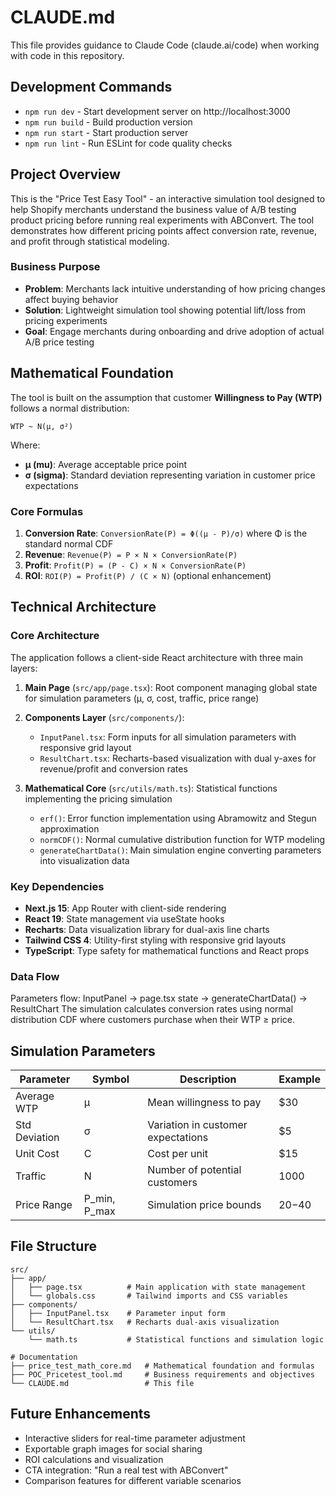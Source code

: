 # CLAUDE.md

This file provides guidance to Claude Code (claude.ai/code) when working with code in this repository.

## Development Commands

- `npm run dev` - Start development server on http://localhost:3000
- `npm run build` - Build production version
- `npm run start` - Start production server
- `npm run lint` - Run ESLint for code quality checks

## Project Overview

This is the "Price Test Easy Tool" - an interactive simulation tool designed to help Shopify merchants understand the business value of A/B testing product pricing before running real experiments with ABConvert. The tool demonstrates how different pricing points affect conversion rate, revenue, and profit through statistical modeling.

### Business Purpose

- **Problem**: Merchants lack intuitive understanding of how pricing changes affect buying behavior
- **Solution**: Lightweight simulation tool showing potential lift/loss from pricing experiments
- **Goal**: Engage merchants during onboarding and drive adoption of actual A/B price testing

## Mathematical Foundation

The tool is built on the assumption that customer **Willingness to Pay (WTP)** follows a normal distribution:

```
WTP ~ N(μ, σ²)
```

Where:
- **μ (mu)**: Average acceptable price point
- **σ (sigma)**: Standard deviation representing variation in customer price expectations

### Core Formulas

1. **Conversion Rate**: `ConversionRate(P) = Φ((μ - P)/σ)` where Φ is the standard normal CDF
2. **Revenue**: `Revenue(P) = P × N × ConversionRate(P)`
3. **Profit**: `Profit(P) = (P - C) × N × ConversionRate(P)`
4. **ROI**: `ROI(P) = Profit(P) / (C × N)` (optional enhancement)

## Technical Architecture

### Core Architecture

The application follows a client-side React architecture with three main layers:

1. **Main Page** (`src/app/page.tsx`): Root component managing global state for simulation parameters (μ, σ, cost, traffic, price range)

2. **Components Layer** (`src/components/`):
   - `InputPanel.tsx`: Form inputs for all simulation parameters with responsive grid layout
   - `ResultChart.tsx`: Recharts-based visualization with dual y-axes for revenue/profit and conversion rates

3. **Mathematical Core** (`src/utils/math.ts`): Statistical functions implementing the pricing simulation
   - `erf()`: Error function implementation using Abramowitz and Stegun approximation
   - `normCDF()`: Normal cumulative distribution function for WTP modeling
   - `generateChartData()`: Main simulation engine converting parameters into visualization data

### Key Dependencies

- **Next.js 15**: App Router with client-side rendering
- **React 19**: State management via useState hooks
- **Recharts**: Data visualization library for dual-axis line charts
- **Tailwind CSS 4**: Utility-first styling with responsive grid layouts
- **TypeScript**: Type safety for mathematical functions and React props

### Data Flow

Parameters flow: InputPanel → page.tsx state → generateChartData() → ResultChart
The simulation calculates conversion rates using normal distribution CDF where customers purchase when their WTP ≥ price.

## Simulation Parameters

| Parameter | Symbol | Description | Example |
|-----------|--------|-------------|---------|
| Average WTP | μ | Mean willingness to pay | $30 |
| Std Deviation | σ | Variation in customer expectations | $5 |
| Unit Cost | C | Cost per unit | $15 |
| Traffic | N | Number of potential customers | 1000 |
| Price Range | P_min, P_max | Simulation price bounds | $20-$40 |

## File Structure

```
src/
├── app/
│   ├── page.tsx          # Main application with state management
│   └── globals.css       # Tailwind imports and CSS variables
├── components/
│   ├── InputPanel.tsx    # Parameter input form
│   └── ResultChart.tsx   # Recharts dual-axis visualization
└── utils/
    └── math.ts           # Statistical functions and simulation logic

# Documentation
├── price_test_math_core.md   # Mathematical foundation and formulas
├── POC_Pricetest_tool.md     # Business requirements and objectives
└── CLAUDE.md                 # This file
```

## Future Enhancements

- Interactive sliders for real-time parameter adjustment
- Exportable graph images for social sharing
- ROI calculations and visualization
- CTA integration: "Run a real test with ABConvert"
- Comparison features for different variable scenarios